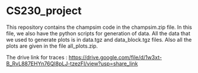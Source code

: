 # CS230_project

This repository contains the champsim code in the champsim.zip file. In this file, we also have the python scripts for generation of data. All the data that we used to generate plots is in data.tgz and data_block.tgz files. Also all the plots are given in the file all_plots.zip. 

The drive link for traces : https://drive.google.com/file/d/1w3xt-B_RvL887EHYn76QI8pLJ-tzezFI/view?usp=share_link

